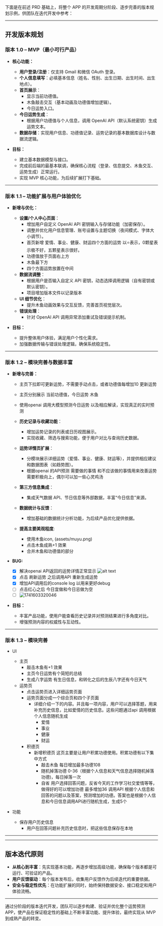 下面是在前述 PRD 基础上，将整个 APP 的开发周期分阶段、逐步完善的版本规划示例，供团队在迭代开发中参考：

---

## 开发版本规划

### **版本 1.0 – MVP（最小可行产品）**

- **核心功能：**

  - **用户登录/注册**：仅支持 Gmail 和微信 OAuth 登录。
  - **个人信息填写**：必填基本信息（姓名、性别、出生日期、出生时间、出生地点）。
  - **首页展示**：
    - 显示当前功德值。
    - 木鱼敲击交互（基本动画及功德值增加逻辑）。
    - 今日运势入口。
  - **今日运势生成**：
    - 根据用户功德值与个人信息，调用 OpenAI API（默认系统密钥）生成运势文本。
  - **数据存储**：实现用户信息、功德值记录、运势记录的基本数据库设计与数据流逻辑。
- **目标：**

  - 建立基本数据模型与接口。
  - 完成前后端的最基本联调，确保核心流程（登录、信息提交、木鱼交互、运势生成）正常运行。
  - 实现 MVP 核心功能，为后续扩展打下基础。

---

### **版本 1.1 – 功能扩展与用户体验优化**

- **新增与优化：**

  - **设置/个人中心页面**：
    - 增加用户自定义 OpenAI API 密钥输入与存储功能（加密保存）。
    - 调整并优化用户信息管理、账号设置与主题切换（夜间模式、字体大小调节）。
    - 首页新增 爱情、事业、健康、财运四个方面的运势 以⭐️表示，0颗星表示极不好，五颗星表示很好。
    - 功德值放于页面右上方
    - 木鱼最下方
    - 四个方面运势放置在中间
  - **数据流调整**：
    - 根据用户是否输入自定义 API 密钥，动态选择调用逻辑（自有密钥或默认密钥）。
    - 项目增加版本文件以记录版本
  - **UI 细节优化**：
    - 提升木鱼动画效果与交互反馈，完善首页视觉层次。
  - **错误处理**：
    - 针对 OpenAI API 调用异常添加重试及错误提示机制。
- **目标：**

  - 提升整体用户体验，满足用户个性化需求。
  - 加强数据传输与错误处理逻辑，确保系统稳定性。

---

### **版本 1.2 – 模块完善与数据丰富**

- **新增与完善：**

  - 主页下拉即可更新运势，不需要手动点击，或者功德值每增加10 更新运势
  - 主页分别展示 当前功德值，今日运势 木鱼
  - 使用openai 调用大模型预测今日运势 以及相应解读，实现真正的实时预测
  - **历史记录与收藏功能**：

    - 增加运势记录的列表或日历视图展示。
    - 实现收藏、筛选与搜索功能，便于用户对比与查询历史数据。
  - **运势详情页扩展**：

    - 分模块展示详细运势（爱情、事业、健康、财运等），并提供相应建议和数据图表（如趋势图）。
    - 根据openai 的API预测 需要做的事情 和不应该做的事情用来改善运势 需要积极向上，偶尔可以加一些心灵鸡汤
  - **第三方信息集成**：

    - 集成天气数据 API、节日信息等外部数据，丰富“今日信息”来源。
  - **数据统计与反馈**：

    - 增加基础的数据统计分析功能，为后续产品优化提供依据。
  - **提高主要美观程度**:

    - 使用木鱼icon, (assets/muyu.png)
    - 点击木鱼成熟+1 效果
    - 合并木鱼和功德值的部分
- **BUG:**

  - [X] 解决openai API返回的运势详情正常显示
    ![alt text](docs/images/image.png)
  - [X] 点击 刷新运势 之后调用API 重新生成运势
  - [X] 增加API调用后的console log 以用来更好debug
  - [ ] 点击红心之后 今日宜做和今日忌做为空
  - [ ] ![1741603320046](image/prd/1741603320046.png)
- **目标：**

  - 丰富产品功能，使用户能查看历史记录并对预测结果进行多角度对比。
  - 增强预测内容的权威性与互动性。

---

### **版本 1.3 – 模块完善**

- UI

  - 主页
    - 敲击木鱼有+1 效果
    - 主页今日运势有个简短的总结
    - 生成八字运势 有生日信息，和转化之后的生辰八字还有今日天气
  - 运势页
    - 点击运势页进入详细运势页面
    - 运势页面分成一个综合页和四个子页面
      - 详细介绍一下的内容。并且每一项内容，用户可以选择答题，用来补充历史信息，比如爱情的历史信息。这些问题通过api 调用根据个人信息随机生成
        - 爱情
        - 事业
        - 健康
        - 财运
    - 积德页
      - 新增积德页
        这页主要是让用户积累功德使用。积累功德有以下集中方式
        - 敲击木鱼 每日增加最多功德108
        - 随机掉落功德 0-36（根据个人信息和天气信息选择随机掉落功德)，每日掉落一次
        - 自省 用户选择回答问题，反省今天的工作学习社交爱情等等，做得好的可以增加功德 最多增加36  调用API 根据个人信息和回答的问题以及答案，预测增加的功德。答案也是根据个人信息和今日信息调用API进行随机生成，生成5个
- 功能

  - 保存用户历史信息
    - 用户在回答问题补充历史信息时，把这些信息保存在本地

---

---

## 版本迭代原则

- **从核心到丰富**：先实现基本功能，再逐步增加高级功能，确保每个版本都是可运行、可验证的产品。
- **用户反馈驱动**：每个版本发布后，收集用户反馈作为后续迭代的重要依据。
- **安全与稳定性优先**：在功能扩展的同时，始终保持数据安全、接口稳定和用户体验流畅。

---

通过分阶段的版本迭代开发，团队可以逐步构建、验证并优化整个运势预测 APP，使产品在保证稳定性的基础上不断丰富功能、提升体验，最终实现从 MVP 到成熟产品的转变。
